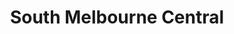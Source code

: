 ---
title: "South Melbourne Central"
url: /south-melbourne/south-melbourne-central/
shop: Einkaufszentrum
---